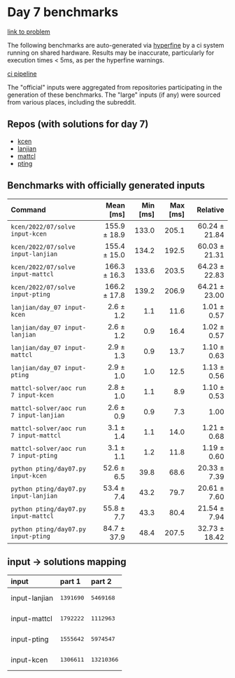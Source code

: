# Day 7 benchmarks

[link to problem](http://adventofcode.com/2022/day/7)

The following benchmarks are auto-generated via [hyperfine](https://github.com/sharkdp/hyperfine) by a ci system running on shared hardware. Results may be inaccurate, particularly for execution times < 5ms, as per the hyperfine warnings.

[ci pipeline](http://ci.papercode.net:8080/teams/aoc2022/pipelines/aoc-compare-2022)

The "official" inputs were aggregated from repositories participating in the generation of these benchmarks. The "large" inputs (if any) were sourced from various places, including the subreddit.

## Repos (with solutions for day 7)


- [kcen](https://github.com/kcen/AdventOfCode)
- [lanjian](https://github.com/LanJian/aoc-2022)
- [mattcl](https://github.com/mattcl/aoc2022)
- [pting](https://github.com/pting/aoc2022)

## Benchmarks with officially generated inputs
| Command | Mean [ms] | Min [ms] | Max [ms] | Relative |
|:---|---:|---:|---:|---:|
| `kcen/2022/07/solve input-kcen` | 155.9 ± 18.9 | 133.0 | 205.1 | 60.24 ± 21.84 |
| `kcen/2022/07/solve input-lanjian` | 155.4 ± 15.0 | 134.2 | 192.5 | 60.03 ± 21.31 |
| `kcen/2022/07/solve input-mattcl` | 166.3 ± 16.3 | 133.6 | 203.5 | 64.23 ± 22.83 |
| `kcen/2022/07/solve input-pting` | 166.2 ± 17.8 | 139.2 | 206.9 | 64.21 ± 23.00 |
| `lanjian/day_07 input-kcen` | 2.6 ± 1.2 | 1.1 | 11.6 | 1.01 ± 0.57 |
| `lanjian/day_07 input-lanjian` | 2.6 ± 1.2 | 0.9 | 16.4 | 1.02 ± 0.57 |
| `lanjian/day_07 input-mattcl` | 2.9 ± 1.3 | 0.9 | 13.7 | 1.10 ± 0.63 |
| `lanjian/day_07 input-pting` | 2.9 ± 1.0 | 1.0 | 12.5 | 1.13 ± 0.56 |
| `mattcl-solver/aoc run 7 input-kcen` | 2.8 ± 1.0 | 1.1 | 8.9 | 1.10 ± 0.53 |
| `mattcl-solver/aoc run 7 input-lanjian` | 2.6 ± 0.9 | 0.9 | 7.3 | 1.00 |
| `mattcl-solver/aoc run 7 input-mattcl` | 3.1 ± 1.4 | 1.1 | 14.0 | 1.21 ± 0.68 |
| `mattcl-solver/aoc run 7 input-pting` | 3.1 ± 1.1 | 1.2 | 11.8 | 1.19 ± 0.60 |
| `python pting/day07.py input-kcen` | 52.6 ± 6.5 | 39.8 | 68.6 | 20.33 ± 7.39 |
| `python pting/day07.py input-lanjian` | 53.4 ± 7.4 | 43.2 | 79.7 | 20.61 ± 7.60 |
| `python pting/day07.py input-mattcl` | 55.8 ± 7.7 | 43.3 | 80.4 | 21.54 ± 7.94 |
| `python pting/day07.py input-pting` | 84.7 ± 37.9 | 48.4 | 207.5 | 32.73 ± 18.42 |

## input -> solutions mapping
|input|part 1|part 2|
|:---|:---|:---|
|input-lanjian|<pre>1391690</pre>|<pre>5469168</pre>|
|input-mattcl|<pre>1792222</pre>|<pre>1112963</pre>|
|input-pting|<pre>1555642</pre>|<pre>5974547</pre>|
|input-kcen|<pre>1306611</pre>|<pre>13210366</pre>|
